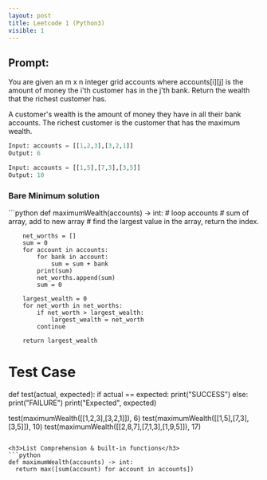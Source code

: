 ```yaml
---
layout: post
title: Leetcode 1 (Python3)
visible: 1
---
```

<h2>Prompt:</h2>
You are given an m x n integer grid accounts where accounts[i][j] is the amount of money the i'th customer has in the j'th bank. Return the wealth that the richest customer has.

A customer's wealth is the amount of money they have in all their bank accounts. The richest customer is the customer that has the maximum wealth.


```python
Input: accounts = [[1,2,3],[3,2,1]]
Output: 6

Input: accounts = [[1,5],[7,3],[3,5]]
Output: 10
```


<h3>Bare Minimum solution</h3>
```python
def maximumWealth(accounts) -> int:
        # loop accounts
            # sum of array, add to new array
        # find the largest value in the array, return the index.
        
        net_worths = []
        sum = 0
        for account in accounts: 
            for bank in account:
                sum = sum + bank
            print(sum)
            net_worths.append(sum)
            sum = 0
            
        largest_wealth = 0
        for net_worth in net_worths:
            if net_worth > largest_wealth:
                largest_wealth = net_worth
            continue
            
        return largest_wealth

# Test Case
def test(actual, expected):
    if actual == expected:
        print("SUCCESS")
    else:
        print("FAILURE") 
        print("Expected", expected)  

test(maximumWealth([[1,2,3],[3,2,1]]), 6)
test(maximumWealth([[1,5],[7,3],[3,5]]), 10)
test(maximumWealth([[2,8,7],[7,1,3],[1,9,5]]), 17)
```

<h3>List Comprehension & built-in functions</h3>
```python
def maximumWealth(accounts) -> int:
  return max([sum(account) for account in accounts])
```
